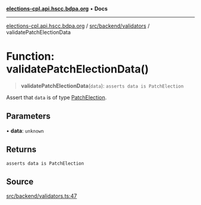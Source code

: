 [**elections-cpl.api.hscc.bdpa.org**](../../../../README.md) • **Docs**

***

[elections-cpl.api.hscc.bdpa.org](../../../../README.md) / [src/backend/validators](../README.md) / validatePatchElectionData

# Function: validatePatchElectionData()

> **validatePatchElectionData**(`data`): `asserts data is PatchElection`

Assert that `data` is of type [PatchElection](../../db/interfaces/PatchElection.md).

## Parameters

• **data**: `unknown`

## Returns

`asserts data is PatchElection`

## Source

[src/backend/validators.ts:47](https://github.com/nhscc/elections_cpl.api.hscc.bdpa.org/blob/46ed5b306a3fd199be2bd28706c3da03542c6da3/src/backend/validators.ts#L47)
